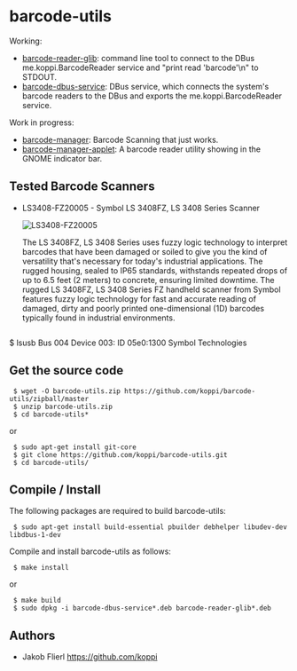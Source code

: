 # barcode-utils

Working:

* [barcode-reader-glib](barcode-utils/blob/master/barcode-reader-glib): command line tool to connect to the DBus me.koppi.BarcodeReader service and "print read 'barcode'\n" to STDOUT.
* [barcode-dbus-service](barcode-utils/blob/master/barcode-dbus-service): DBus service, which connects the system's barcode readers to the DBus and exports the me.koppi.BarcodeReader service.

Work in progress:

* [barcode-manager](barcode-utils/blob/master/barcode-manager): Barcode Scanning that just works.
* [barcode-manager-applet](barcode-utils/blob/master/barcode-manager-applet): A barcode reader utility showing in the GNOME indicator bar.

## Tested Barcode Scanners

 *  LS3408-FZ20005 - Symbol LS 3408FZ, LS 3408 Series Scanner

    ![LS3408-FZ20005](https://raw.github.com/koppi/barcode-utils/master/barcode\-scanners/LS3408-FZ20005.png "Symbol LS 3408FZ, LS 3408 Series Scanner")

    The LS 3408FZ, LS 3408 Series uses fuzzy logic technology to interpret barcodes that have been damaged or soiled to give you the kind of versatility that's necessary for today's industrial applications. The rugged housing, sealed to IP65 standards, withstands repeated drops of up to 6.5 feet (2 meters) to concrete, ensuring limited downtime. The rugged LS 3408FZ, LS 3408 Series FZ handheld scanner from Symbol features fuzzy logic technology for fast and accurate reading of damaged, dirty and poorly printed one-dimensional (1D) barcodes typically found in industrial environments.

    ```
$ lsusb
Bus 004 Device 003: ID 05e0:1300 Symbol Technologies

## Get the source code

```
 $ wget -O barcode-utils.zip https://github.com/koppi/barcode-utils/zipball/master
 $ unzip barcode-utils.zip
 $ cd barcode-utils*
```

or

```
 $ sudo apt-get install git-core
 $ git clone https://github.com/koppi/barcode-utils.git
 $ cd barcode-utils/
```

## Compile / Install

The following packages are required to build barcode-utils:

```
 $ sudo apt-get install build-essential pbuilder debhelper libudev-dev libdbus-1-dev
```

Compile and install barcode-utils as follows:

```
 $ make install
```

or

```
 $ make build
 $ sudo dpkg -i barcode-dbus-service*.deb barcode-reader-glib*.deb
```

## Authors

 * Jakob Flierl https://github.com/koppi
